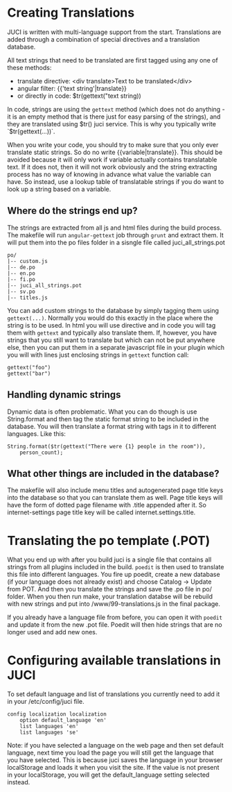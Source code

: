 Creating Translations
=====================

JUCI is written with multi-language support from the start. Translations are
added through a combination of special directives and a translation database.

All text strings that need to be translated are first tagged using any one of
these methods: 

* translate directive: \<div translate\>Text to be translated\</div\>
* angular filter: {{'text string'|translate}}
* or directly in code: $tr(gettext("text string))

In code, strings are <tagged> using the `gettext` method (which does not do
anything - it is an empty method that is there just for easy parsing of the
strings), and they are translated using $tr() juci service. This is why you
typically write `$tr(gettext(...))`. 

When you write your code, you should try to make sure that you only ever
translate static strings. So do no write {{variable|translate}}. This should be
avoided because it will only work if variable actually contains translatable
text. If it does not, then it will not work obviously and the string extracting
process has no way of knowing in advance what value the variable can have. So
instead, use a lookup table of translatable strings if you do want to look up a
string based on a variable. 

Where do the strings end up? 
---------------------------

The strings are extracted from all js and html files during the build process.
The makefile will run `angular-gettext` job through `grunt` and extract them. It
will put them into the po files folder in a sisngle file called juci_all_strings.pot

	po/
	|-- custom.js
	|-- de.po
	|-- en.po
	|-- fi.po
	|-- juci_all_strings.pot
	|-- sv.po
	|-- titles.js

You can add custom strings to the database by simply tagging them using
`gettext(...)`. Normally you would do this exactly in the place where the string
is to be used. In html you will use <translate> directive and in code you will
tag them with `gettext` and typically also translate them. If, however, you have
strings that you still want to translate but which can not be put anywhere
else, then you can put them in a separate javascript file in your plugin which
you will with lines just enclosing strings in `gettext` function call: 

	gettext("foo")
	gettext("bar") 

Handling dynamic strings
------------------------

Dynamic data is often problematic. What you can do though is use String.format
and then tag the static format string to be included in the database. You will
then translate a format string with tags in it to different languages. Like
this: 

	String.format($tr(gettext("There were {1} people in the room")), 
		person_count); 

What other things are included in the database? 
-----------------------------------------------

The makefile will also include menu titles and autogenerated page title keys
into the database so that you can translate them as well. Page title keys will
have the form of dotted page filename with .title appended after it. So
internet-settings page title key will be called internet.settings.title. 

Translating the po template (.POT)  
==================================

What you end up with after you build juci is a single file that contains all
strings from all plugins included in the build. `poedit` is then used to
translate this file into different languages. You fire up poedit, create a new
database (if your language does not already exist) and choose Catalog -\>
Update from POT. And then you translate the strings and save the .po file in
po/ folder. When you then run make, your translation databse will be rebuild
with new strings and put into /www/99-translations.js in the final package. 

If you already have a language file from before, you can open it with `poedit`
and update it from the new .pot file. Poedit will then hide strings that are no
longer used and add new ones. 

Configuring available translations in JUCI
==========================================

To set default language and list of translations you currently need to add it
in your /etc/config/juci file. 

	config localization localization
		option default_language 'en'
		list languages 'en'
		list languages 'se'

Note: if you have selected a language on the web page and then set default
language, next time you load the page you will still get the language that you
have selected. This is because juci saves the language in your browser
localStorage and loads it when you visit the site. If the value is not present
in your localStorage, you will get the default_language setting selected
instead. 


